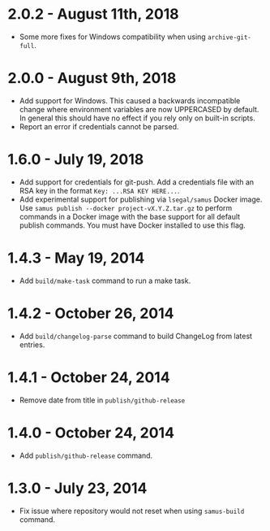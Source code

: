 # 2.0.2 - August 11th, 2018

- Some more fixes for Windows compatibility when using `archive-git-full`.

# 2.0.0 - August 9th, 2018

- Add support for Windows. This caused a backwards incompatible change where
  environment variables are now UPPERCASED by default. In general this should
  have no effect if you rely only on built-in scripts.
- Report an error if credentials cannot be parsed.

# 1.6.0 - July 19, 2018

- Add support for credentials for git-push. Add a credentials file with
  an RSA key in the format `Key: ...RSA KEY HERE...`.
- Add experimental support for publishing via `lsegal/samus` Docker image. Use
  `samus publish --docker project-vX.Y.Z.tar.gz` to perform commands in a
  Docker image with the base support for all default publish commands. You must
  have Docker installed to use this flag.

# 1.4.3 - May 19, 2014

- Add `build/make-task` command to run a make task.

# 1.4.2 - October 26, 2014

- Add `build/changelog-parse` command to build ChangeLog from latest entries.

# 1.4.1 - October 24, 2014

- Remove date from title in `publish/github-release`

# 1.4.0 - October 24, 2014

- Add `publish/github-release` command.

# 1.3.0 - July 23, 2014

- Fix issue where repository would not reset when using `samus-build` command.
